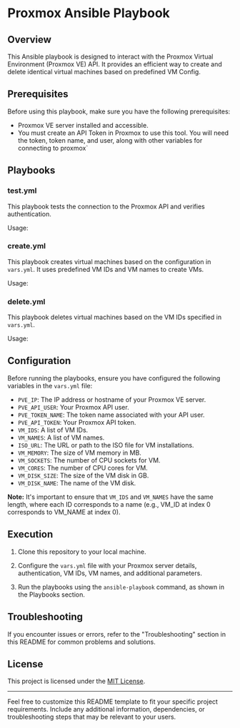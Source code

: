 # Proxmox Ansible Playbook

## Overview

This Ansible playbook is designed to interact with the Proxmox Virtual Environment (Proxmox VE) API. It provides an efficient way to create and delete identical virtual machines based on predefined VM Config.

## Prerequisites

Before using this playbook, make sure you have the following prerequisites:

- Proxmox VE server installed and accessible.
- You must create an API Token in Proxmox to use this tool. You will need the token, token name, and user, along with other variables for connecting to proxmox`

## Playbooks

### test.yml

This playbook tests the connection to the Proxmox API and verifies authentication.

Usage:

### create.yml

This playbook creates virtual machines based on the configuration in `vars.yml`. It uses predefined VM IDs and VM names to create VMs.

Usage:

### delete.yml

This playbook deletes virtual machines based on the VM IDs specified in `vars.yml`.

Usage:


## Configuration

Before running the playbooks, ensure you have configured the following variables in the `vars.yml` file:

- `PVE_IP`: The IP address or hostname of your Proxmox VE server.
- `PVE_API_USER`: Your Proxmox API user.
- `PVE_TOKEN_NAME`: The token name associated with your API user.
- `PVE_API_TOKEN`: Your Proxmox API token.
- `VM_IDS`: A list of VM IDs.
- `VM_NAMES`: A list of VM names.
- `ISO_URL`: The URL or path to the ISO file for VM installations.
- `VM_MEMORY`: The size of VM memory in MB.
- `VM_SOCKETS`: The number of CPU sockets for VM.
- `VM_CORES`: The number of CPU cores for VM.
- `VM_DISK_SIZE`: The size of the VM disk in GB.
- `VM_DISK_NAME`: The name of the VM disk.

**Note:** It's important to ensure that `VM_IDS` and `VM_NAMES` have the same length, where each ID corresponds to a name (e.g., VM_ID at index 0 corresponds to VM_NAME at index 0).

## Execution

1. Clone this repository to your local machine.

2. Configure the `vars.yml` file with your Proxmox server details, authentication, VM IDs, VM names, and additional parameters.

3. Run the playbooks using the `ansible-playbook` command, as shown in the Playbooks section.

## Troubleshooting

If you encounter issues or errors, refer to the "Troubleshooting" section in this README for common problems and solutions.

## License

This project is licensed under the [MIT License](LICENSE).

---

Feel free to customize this README template to fit your specific project requirements. Include any additional information, dependencies, or troubleshooting steps that may be relevant to your users.
